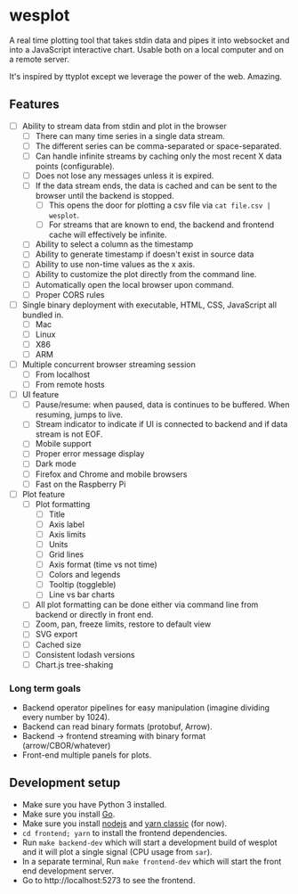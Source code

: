 wesplot
=======

A real time plotting tool that takes stdin data and pipes it into websocket and
into a JavaScript interactive chart. Usable both on a local computer and on a
remote server.

It's inspired by ttyplot except we leverage the power of the web. Amazing.

Features
--------

- [ ] Ability to stream data from stdin and plot in the browser
  - [ ] There can many time series in a single data stream.
  - [ ] The different series can be comma-separated or space-separated.
  - [ ] Can handle infinite streams by caching only the most recent X data points (configurable).
  - [ ] Does not lose any messages unless it is expired.
  - [ ] If the data stream ends, the data is cached and can be sent to the browser until the backend is stopped.
    - [ ] This opens the door for plotting a csv file via `cat file.csv | wesplot`.
    - [ ] For streams that are known to end, the backend and frontend cache will effectively be infinite.
  - [ ] Ability to select a column as the timestamp
  - [ ] Ability to generate timestamp if doesn't exist in source data
  - [ ] Ability to use non-time values as the x axis.
  - [ ] Ability to customize the plot directly from the command line.
  - [ ] Automatically open the local browser upon command.
  - [ ] Proper CORS rules
- [ ] Single binary deployment with executable, HTML, CSS, JavaScript all bundled in.
  - [ ] Mac
  - [ ] Linux
  - [ ] X86
  - [ ] ARM
- [ ] Multiple concurrent browser streaming session
  - [ ] From localhost
  - [ ] From remote hosts
- [ ] UI feature
  - [ ] Pause/resume: when paused, data is continues to be buffered. When resuming, jumps to live.
  - [ ] Stream indicator to indicate if UI is connected to backend and if data stream is not EOF.
  - [ ] Mobile support
  - [ ] Proper error message display
  - [ ] Dark mode
  - [ ] Firefox and Chrome and mobile browsers
  - [ ] Fast on the Raspberry Pi
- [ ] Plot feature
  - [ ] Plot formatting
    - [ ] Title
    - [ ] Axis label
    - [ ] Axis limits
    - [ ] Units
    - [ ] Grid lines
    - [ ] Axis format (time vs not time)
    - [ ] Colors and legends
    - [ ] Tooltip (toggleble)
    - [ ] Line vs bar charts
  - [ ] All plot formatting can be done either via command line from backend or directly in front end.
  - [ ] Zoom, pan, freeze limits, restore to default view
  - [ ] SVG export
  - [ ] Cached size
  - [ ] Consistent lodash versions
  - [ ] Chart.js tree-shaking

### Long term goals

- Backend operator pipelines for easy manipulation (imagine dividing every number by 1024).
- Backend can read binary formats (protobuf, Arrow).
- Backend -> frontend streaming with binary format (arrow/CBOR/whatever)
- Front-end multiple panels for plots.

Development setup
-----------------

- Make sure you have Python 3 installed.
- Make sure you install [Go](https://go.dev/).
- Make sure you install [nodejs](https://nodejs.org/en) and [yarn classic](https://classic.yarnpkg.com/en/docs/install) (for now).
- `cd frontend; yarn` to install the frontend dependencies.
- Run `make backend-dev` which will start a development build of wesplot and it will plot a single signal (CPU usage from `sar`).
- In a separate terminal, Run `make frontend-dev` which will start the front end development server.
- Go to http://localhost:5273 to see the frontend.
